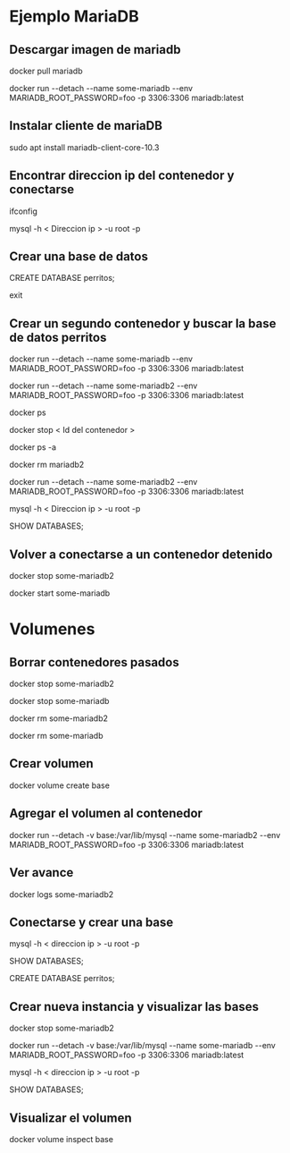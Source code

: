 # Ejemplo MariaDB

## Descargar imagen de mariadb

docker pull mariadb


docker run --detach --name some-mariadb --env MARIADB_ROOT_PASSWORD=foo  -p 3306:3306 mariadb:latest

## Instalar cliente de mariaDB
sudo apt install mariadb-client-core-10.3

## Encontrar direccion ip del contenedor y conectarse
ifconfig


mysql -h < Direccion ip > -u root -p 

## Crear una base de datos
CREATE DATABASE perritos;


exit

## Crear un segundo contenedor y buscar la base de datos perritos


docker run --detach --name some-mariadb --env MARIADB_ROOT_PASSWORD=foo -p 3306:3306 mariadb:latest


docker run --detach --name some-mariadb2 --env MARIADB_ROOT_PASSWORD=foo -p 3306:3306 mariadb:latest


docker ps


docker stop < Id del contenedor >


docker ps -a


docker rm mariadb2


docker run --detach --name some-mariadb2 --env MARIADB_ROOT_PASSWORD=foo -p 3306:3306 mariadb:latest


mysql -h < Direccion ip > -u root -p 


SHOW DATABASES;

## Volver a conectarse a un contenedor detenido

docker stop some-mariadb2


docker start some-mariadb

# Volumenes

## Borrar contenedores pasados

docker stop some-mariadb2


docker stop some-mariadb


docker rm some-mariadb2


docker rm some-mariadb

## Crear volumen 

docker volume create base

## Agregar el volumen al contenedor
docker run --detach -v base:/var/lib/mysql --name some-mariadb2 --env MARIADB_ROOT_PASSWORD=foo -p 3306:3306 mariadb:latest

## Ver avance
docker logs some-mariadb2

## Conectarse y crear una base

mysql -h < direccion ip > -u root -p


SHOW DATABASES;


CREATE DATABASE perritos;


## Crear nueva instancia y visualizar las bases

docker stop some-mariadb2

docker run --detach -v base:/var/lib/mysql --name some-mariadb --env MARIADB_ROOT_PASSWORD=foo -p 3306:3306 mariadb:latest


mysql -h < direccion ip > -u root -p


SHOW DATABASES;

## Visualizar el volumen

docker volume inspect base